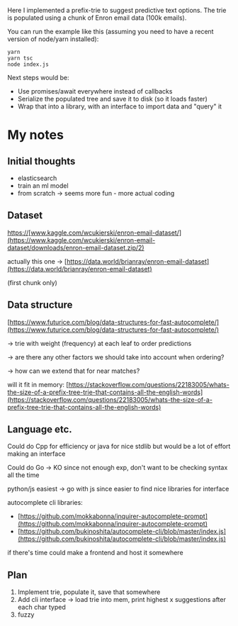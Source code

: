 Here I implemented a prefix-trie to suggest predictive text options. The trie is populated using a chunk of Enron email data (100k emails).

You can run the example like this (assuming you need to have a recent version of node/yarn installed):

```
yarn
yarn tsc
node index.js
```

Next steps would be:

- Use promises/await everywhere instead of callbacks
- Serialize the populated tree and save it to disk (so it loads faster)
- Wrap that into a library, with an interface to import data and "query" it

# My notes

## Initial thoughts

- elasticsearch
- train an ml model
- from scratch → seems more fun - more actual coding

## Dataset

[https://](https://www.cs.cmu.edu/~enron/)[www.kaggle.com/wcukierski/enron-email-dataset/](https://www.kaggle.com/wcukierski/enron-email-dataset/downloads/enron-email-dataset.zip/2)

actually this one → [https://data.world/brianray/enron-email-dataset](https://data.world/brianray/enron-email-dataset)

(first chunk only)

## Data structure

[https://www.futurice.com/blog/data-structures-for-fast-autocomplete/](https://www.futurice.com/blog/data-structures-for-fast-autocomplete/)

→ trie with weight (frequency) at each leaf to order predictions

→ are there any other factors we should take into account when ordering?

→ how can we extend that for near matches?

will it fit in memory: [https://stackoverflow.com/questions/22183005/whats-the-size-of-a-prefix-tree-trie-that-contains-all-the-english-words](https://stackoverflow.com/questions/22183005/whats-the-size-of-a-prefix-tree-trie-that-contains-all-the-english-words)

## Language etc.

Could do Cpp for efficiency or java for nice stdlib but would be a lot of effort making an interface

Could do Go → KO since not enough exp, don't want to be checking syntax all the time

python/js easiest → go with js since easier to find nice libraries for interface

autocomplete cli libraries:

- [https://github.com/mokkabonna/inquirer-autocomplete-prompt](https://github.com/mokkabonna/inquirer-autocomplete-prompt)
- [https://github.com/bukinoshita/autocomplete-cli/blob/master/index.js](https://github.com/bukinoshita/autocomplete-cli/blob/master/index.js)

if there's time could make a frontend and host it somewhere

## Plan

1. Implement trie, populate it, save that somewhere
2. Add cli interface → load trie into mem, print highest x suggestions after each char typed
3. fuzzy
